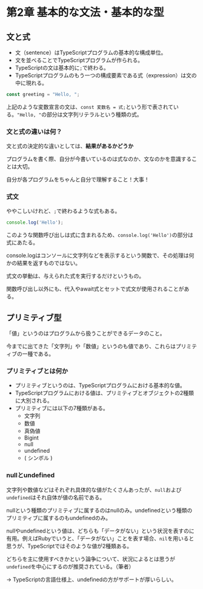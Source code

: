 # 第2章 基本的な文法・基本的な型

## 文と式
- 文（sentence）はTypeScriptプログラムの基本的な構成単位。
- 文を並べることでTypeScriptプログラムが作られる。
- TypeScriptの文は基本的に`;`で終わる。
- TypeScriptプログラムのもう一つの構成要素である式（expression）は文の中に現れる。

```javascript
const greeting = "Hello, ";
```

上記のような変数宣言の文は、`const 変数名 = 式;`という形で表されている。`"Hello, "`の部分は文字列リテラルという種類の式。

### 文と式の違いは何？
文と式の決定的な違いとしては、**結果があるかどうか**

プログラムを書く際、自分が今書いているのは式なのか、文なのかを意識することは大切。

自分が各プログラムをちゃんと自分で理解すること！大事！

### 式文
ややこしいけれど、`;`で終わるような式もある。

```javascript
console.log('Hello');
```

このような関数呼び出しは式に含まれるため、`console.log('Hello')`の部分は式にあたる。

console.logはコンソールに文字列などを表示するという関数で、その処理は何かの結果を返すものではない。

式文の挙動は、与えられた式を実行するだけというもの。

関数呼び出し以外にも、代入やawait式とセットで式文が使用されることがある。

## プリミティブ型
「値」というのはプログラムから扱うことができるデータのこと。

今までに出てきた「文字列」や「数値」というのも値であり、これらはプリミティブの一種である。

### プリミティブとは何か
- プリミティブというのは、TypeScriptプログラムにおける基本的な値。
- TypeScriptプログラムにおける値は、プリミティブとオブジェクトの2種類に大別される。
- プリミティブには以下の7種類がある。
    - 文字列
    - 数値
    - 真偽値
    - Bigint
    - null
    - undefined
    - ( シンボル )

### nullとundefined
文字列や数値などはそれぞれ具体的な値がたくさんあったが、`null`および`undefined`はそれ自体が値の名前である。

nullという種類のプリミティブに属するのはnullのみ。undefinedという種類のプリミティブに属するのもundefinedのみ。

nullやundefinedという値は、どちらも「データがない」という状況を表すのに有用。例えばRubyでいうと、「データがない」ことを表す場合、`nil`を用いると思うが、TypeScriptではそのような値が2種類ある。

どちらを主に使用すべきかという論争について、状況によるとは思うが`undefined`を中心にするのが推奨されている。（筆者）

→ TypeScriptの言語仕様上、undefinedの方がサポートが厚いらしい。 
